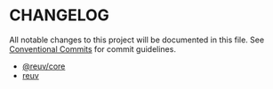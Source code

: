 # CHANGELOG

All notable changes to this project will be documented in this file.
See [Conventional Commits](https://conventionalcommits.org) for commit guidelines.

- [@reuv/core](./packages/@reuv/core/CHANGELOG.md)
- [reuv](./packages/reuv/CHANGELOG.md)

